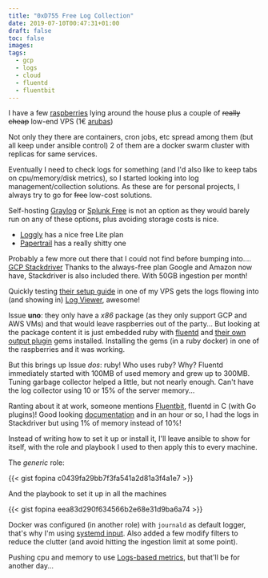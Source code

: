 ```yaml
---
title: "0xD755 Free Log Collection"
date: 2019-07-10T00:47:31+01:00
draft: false
toc: false
images:
tags: 
  - gcp
  - logs
  - cloud
  - fluentd
  - fluentbit
---
```


I have a few [raspberries](https://www.raspberrypi.org/) lying around the house plus a couple of ~~really cheap~~ low-end VPS (1€ [arubas](https://www.arubacloud.com/))

Not only they there are containers, cron jobs, etc spread among them (but all keep under ansible control) 2 of them are a docker swarm cluster with replicas for same services.

Eventually I need to check logs for something (and I'd also like to keep tabs on cpu/memory/disk metrics), so I started looking into log management/collection solutions.
As these are for personal projects, I always try to go for ~~free~~ low-cost solutions.

Self-hosting [Graylog](https://www.graylog.org/) or [Splunk Free](https://www.splunk.com/en_us/software/features-comparison-chart.html) is not an option as they would barely run on any of these options, plus avoiding storage costs is nice.

* [Loggly](https://www.loggly.com/plans-and-pricing/) has a nice free Lite plan
* [Papertrail](https://papertrailapp.com/plans) has a really shitty one

Probably a few more out there that I could not find before bumping into.... [GCP Stackdriver](https://cloud.google.com/stackdriver/)
Thanks to the always-free plan Google and Amazon now have, Stackdriver is also included there. With 50GB ingestion per month!

Quickly testing [their setup guide](https://cloud.google.com/logging/docs/agent/installation) in one of my VPS gets the logs flowing into (and showing in) [Log Viewer](https://console.cloud.google.com/logs/viewer), awesome!

Issue **uno**: they only have a _x86_ package (as they only support GCP and AWS VMs) and that would leave raspberries out of the party... But looking at the package content it is just embedded ruby with [fluentd](https://www.fluentd.org/) and [their own output plugin](https://github.com/GoogleCloudPlatform/fluent-plugin-google-cloud) gems installed.
Installing the gems (in a ruby docker) in one of the raspberries and it was working.

But this brings up Issue *dos*: ruby!
Who uses ruby? Why?
Fluentd immediately started with 100MB of used memory and grew up to 300MB. Tuning garbage collector helped a little, but not nearly enough. Can't have the log collector using 10 or 15% of the server memory...

Ranting about it at work, someone mentions [Fluentbit](https://fluentbit.io/), fluentd in C (with Go plugins)!
Good looking [documentation](https://docs.fluentbit.io/manual/installation/td-agent-bit) and in an hour or so, I had the logs in Stackdriver but using 1% of memory instead of 10%!

Instead of writing how to set it up or install it, I'll leave ansible to show for itself, with the role and playbook I used to then apply this to every machine.

The _generic_ role:

{{< gist fopina c0439fa29bb7f3fa541a2d81a3f4a1e7 >}}

And the playbook to set it up in all the machines

{{< gist fopina eea83d290f634566b2e68e31d9ba6a74 >}}

Docker was configured (in another role) with `journald` as default logger, that's why I'm using [systemd input](https://docs.fluentbit.io/manual/input/systemd).
Also added a few modify filters to reduce the clutter (and avoid hitting the ingestion limit at some point).

Pushing cpu and memory to use [Logs-based metrics](https://console.cloud.google.com/logs/metrics), but that'll be for another day...
